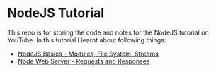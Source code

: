 # NodeJS Tutorial

This repo is for storing the code and notes for the NodeJS tutorial on YouTube.
In this tutorial I learnt about following things:
- [NodeJS Basics - Modules, File System, Streams](./tutorial%201/)
- [Node Web Server - Requests and Responses](./tutorial%202/)
